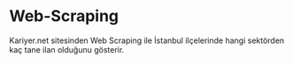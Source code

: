 # Web-Scraping

Kariyer.net sitesinden Web Scraping ile İstanbul ilçelerinde hangi sektörden kaç tane ilan olduğunu gösterir.
